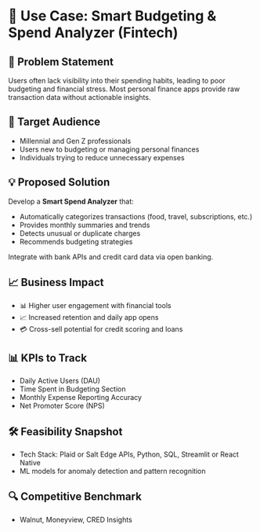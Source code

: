 # 💸 Use Case: Smart Budgeting & Spend Analyzer (Fintech)

## 📌 Problem Statement
Users often lack visibility into their spending habits, leading to poor budgeting and financial stress. Most personal finance apps provide raw transaction data without actionable insights.

## 🎯 Target Audience
- Millennial and Gen Z professionals
- Users new to budgeting or managing personal finances
- Individuals trying to reduce unnecessary expenses

## 💡 Proposed Solution
Develop a **Smart Spend Analyzer** that:
- Automatically categorizes transactions (food, travel, subscriptions, etc.)
- Provides monthly summaries and trends
- Detects unusual or duplicate charges
- Recommends budgeting strategies

Integrate with bank APIs and credit card data via open banking.

## 📈 Business Impact
- 📊 Higher user engagement with financial tools
- 📈 Increased retention and daily app opens
- 💳 Cross-sell potential for credit scoring and loans

## 📊 KPIs to Track
- Daily Active Users (DAU)
- Time Spent in Budgeting Section
- Monthly Expense Reporting Accuracy
- Net Promoter Score (NPS)

## 🛠 Feasibility Snapshot
- Tech Stack: Plaid or Salt Edge APIs, Python, SQL, Streamlit or React Native
- ML models for anomaly detection and pattern recognition

## 🔍 Competitive Benchmark
- Walnut, Moneyview, CRED Insights
